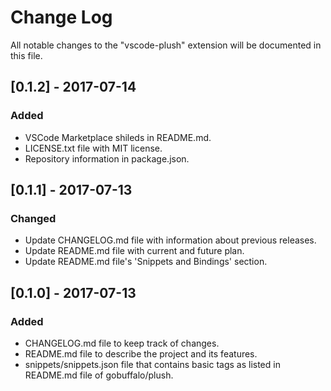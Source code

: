 # Change Log
All notable changes to the "vscode-plush" extension will be documented in this file.

## [0.1.2] - 2017-07-14
### Added
- VSCode Marketplace shileds in README.md.
- LICENSE.txt file with MIT license.
- Repository information in package.json.

## [0.1.1] - 2017-07-13
### Changed
- Update CHANGELOG.md file with information about previous releases.
- Update README.md file with current and future plan.
- Update README.md file's 'Snippets and Bindings' section.

## [0.1.0] - 2017-07-13
### Added
- CHANGELOG.md file to keep track of changes.
- README.md file to describe the project and its features.
- snippets/snippets.json file that contains basic tags as listed in README.md file of gobuffalo/plush.
